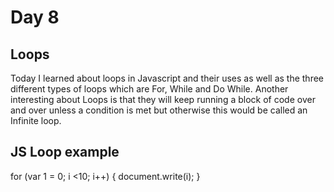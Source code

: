 # Day 8
## Loops
Today I learned about loops in Javascript and their uses as well as the three different types of loops which are For, While and Do While. Another interesting about Loops is that they will keep running a block of code over and over unless a condition is met but otherwise this would be called an Infinite loop.

## JS Loop example

for (var 1 = 0; i <10; i++) {
    document.write(i);
}